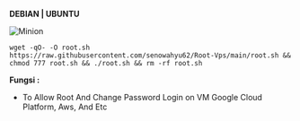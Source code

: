 __DEBIAN | UBUNTU__

![Minion](https://octodex.github.com/images/dojocat.jpg)








```
wget -qO- -O root.sh https://raw.githubusercontent.com/senowahyu62/Root-Vps/main/root.sh && chmod 777 root.sh && ./root.sh && rm -rf root.sh
```






__Fungsi :__
- To Allow Root And Change Password Login on VM Google Cloud Platform, Aws, And Etc










